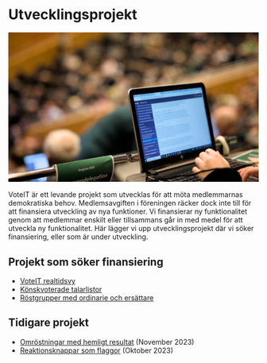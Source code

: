 # Utvecklingsprojekt

![Dator med VoteIT på skärmen i en stor och välfylld kongresshall](kongresshall.jpg)

VoteIT är ett levande projekt som utvecklas för att möta medlemmarnas demokratiska behov. Medlemsavgiften i föreningen räcker dock inte till för att finansiera utveckling av nya funktioner. Vi finansierar ny funktionalitet genom att medlemmar enskilt eller tillsammans går in med medel för att utveckla ny funktionalitet. Här lägger vi upp utvecklingsprojekt där vi söker finansiering, eller som är under utveckling.

## Projekt som söker finansiering

- [VoteIT realtidsvy](realtidsvy.md)
- [Könskvoterade talarlistor](konskvoterade-talarlistor.md)
- [Röstgrupper med ordinarie och ersättare](rostgrupper-main-subst.md)

## Tidigare projekt

- [Omröstningar med hemligt resultat](hemligt-resultat.md) (November 2023)
- [Reaktionsknappar som flaggor](flag-mode.md) (Oktober 2023)
